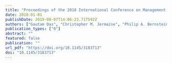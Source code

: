 ```yaml
---
title: "Proceedings of the 2018 International Conference on Management of Data, SIGMOD Conference 2018, Houston, TX, USA, June 10-15, 2018"
date: 2018-01-01
publishDate: 2019-08-07T14:06:23.717592Z
authors: ["Gautam Das", "Christopher M. Jermaine", "Philip A. Bernstein"]
publication_types: ["0"]
abstract: ""
featured: false
publication: ""
url_pdf: "https://doi.org/10.1145/3183713"
doi: "10.1145/3183713"
---
```


